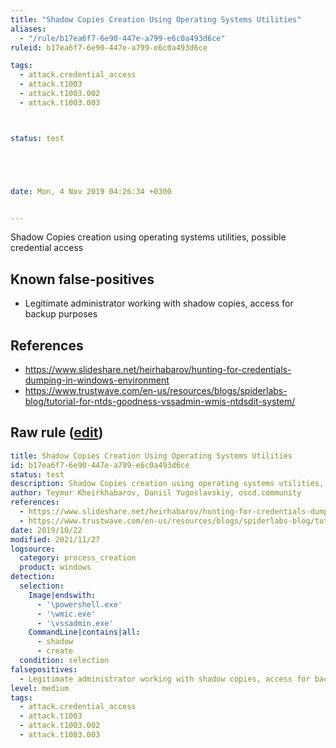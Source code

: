 ```yaml
---
title: "Shadow Copies Creation Using Operating Systems Utilities"
aliases:
  - "/rule/b17ea6f7-6e90-447e-a799-e6c0a493d6ce"
ruleid: b17ea6f7-6e90-447e-a799-e6c0a493d6ce

tags:
  - attack.credential_access
  - attack.t1003
  - attack.t1003.002
  - attack.t1003.003



status: test





date: Mon, 4 Nov 2019 04:26:34 +0300


---
```


Shadow Copies creation using operating systems utilities, possible credential access

<!--more-->


## Known false-positives

* Legitimate administrator working with shadow copies, access for backup purposes



## References

* https://www.slideshare.net/heirhabarov/hunting-for-credentials-dumping-in-windows-environment
* https://www.trustwave.com/en-us/resources/blogs/spiderlabs-blog/tutorial-for-ntds-goodness-vssadmin-wmis-ntdsdit-system/


## Raw rule ([edit](https://github.com/SigmaHQ/sigma/edit/master/rules/windows/process_creation/proc_creation_win_shadow_copies_creation.yml))
```yaml
title: Shadow Copies Creation Using Operating Systems Utilities
id: b17ea6f7-6e90-447e-a799-e6c0a493d6ce
status: test
description: Shadow Copies creation using operating systems utilities, possible credential access
author: Teymur Kheirkhabarov, Daniil Yugoslavskiy, oscd.community
references:
  - https://www.slideshare.net/heirhabarov/hunting-for-credentials-dumping-in-windows-environment
  - https://www.trustwave.com/en-us/resources/blogs/spiderlabs-blog/tutorial-for-ntds-goodness-vssadmin-wmis-ntdsdit-system/
date: 2019/10/22
modified: 2021/11/27
logsource:
  category: process_creation
  product: windows
detection:
  selection:
    Image|endswith:
      - '\powershell.exe'
      - '\wmic.exe'
      - '\vssadmin.exe'
    CommandLine|contains|all:
      - shadow
      - create
  condition: selection
falsepositives:
  - Legitimate administrator working with shadow copies, access for backup purposes
level: medium
tags:
  - attack.credential_access
  - attack.t1003
  - attack.t1003.002
  - attack.t1003.003

```
